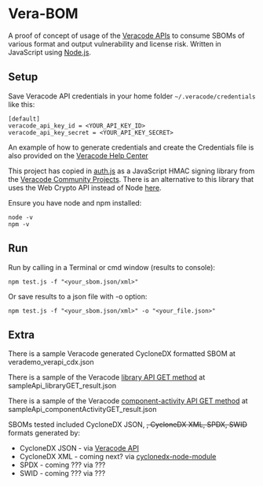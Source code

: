 # Vera-BOM

A proof of concept of usage of the [Veracode APIs](https://app.swaggerhub.com/apis/Veracode/veracode-sca_agent_api_specification/3.0) to consume SBOMs of various format and output vulnerability and license risk. Written in JavaScript using [Node.js](https://nodejs.org/en/).

## Setup

Save Veracode API credentials in your home folder `~/.veracode/credentials` like this:

    [default]
    veracode_api_key_id = <YOUR_API_KEY_ID>
    veracode_api_key_secret = <YOUR_API_KEY_SECRET>

An example of how to generate credentials and create the Credentials file is also provided on the [Veracode Help Center](https://docs.veracode.com/r/c_configure_api_cred_file)

This project has copied in [auth.js](https://gist.github.com/mrpinghe/f44479f2270ea36bf3b7cc958cc76cc0) as a JavaScript HMAC signing library from the [Veracode Community Projects](https://github.com/veracode/Veracode-Community-Projects#hmac-signing-libraries). There is an alternative to this library that uses the Web Crypto API instead of Node [here](https://gist.github.com/ThibaudLopez/fe1baeaa4461cbf0bfa8fd258ff43243).

Ensure you have node and npm installed:

    node -v
    npm -v

## Run

Run by calling in a Terminal or cmd window (results to console):

    npm test.js -f "<your_sbom.json/xml>"
    
Or save results to a json file with -o option:

    npm test.js -f "<your_sbom.json/xml>" -o "<your_file.json>"

## Extra

There is a sample Veracode generated CycloneDX formatted SBOM at verademo_verapi_cdx.json

There is a sample of the Veracode [library API GET method](https://app.swaggerhub.com/apis/Veracode/veracode-sca_agent_api_specification/3.0#/registry/getLibraryUsingGET) at sampleApi_libraryGET_result.json

There is a sample of the Veracode [component-activity API GET method](https://app.swaggerhub.com/apis/Veracode/veracode-sca_agent_api_specification/3.0#/registry/getComponentActivityUsingGET) at sampleApi_componentActivityGET_result.json


SBOMs tested included CycloneDX JSON, ~~, CycloneDX XML, SPDX, SWID~~ formats generated by:
- CycloneDX JSON - via [Veracode API](https://docs.veracode.com/r/Generate_a_Software_Bill_of_Materials_SBOM_for_Upload_Scans_with_the_REST_API)
- CycloneDX XML - coming next? via [cyclonedx-node-module](https://github.com/CycloneDX/cyclonedx-node-module)
- SPDX - coming ??? via ???
- SWID - coming ??? via ???
